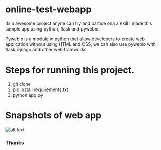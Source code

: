 # online-test-webapp
Its a awesome project anyne can try and partice ona a skill
I made this sample app using python, flask and pywebio. <br>

Pywebio is a module in python that allow developers to create web application without using HTML and CSS, we can also use pywebio with flask,Djnago and other web framworks.

# Steps for running this project.
1. git clone<br>
2. pip install requirements.txt<br>
3. python app.py<br>

# Snapshots of web app

![alt text](https://github.com/kavyanshpandey/online-test-webapp/blob/main/Snapshots/20210417_201343.jpg)
<br>

### Thanks
